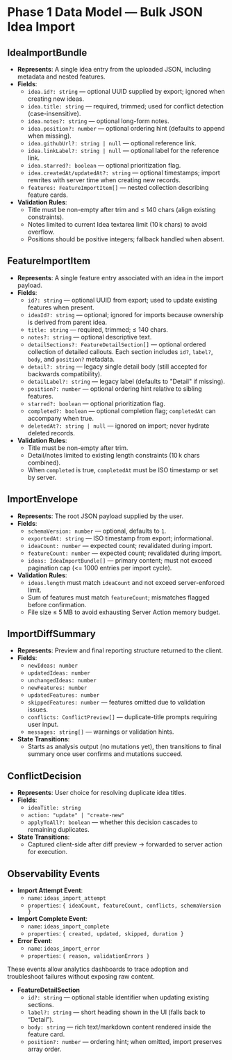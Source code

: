 # Phase 1 Data Model — Bulk JSON Idea Import

## IdeaImportBundle
- **Represents**: A single idea entry from the uploaded JSON, including metadata and nested features.
- **Fields**:
  - `idea.id?: string` — optional UUID supplied by export; ignored when creating new ideas.
  - `idea.title: string` — required, trimmed; used for conflict detection (case-insensitive).
  - `idea.notes?: string` — optional long-form notes.
  - `idea.position?: number` — optional ordering hint (defaults to append when missing).
  - `idea.githubUrl?: string | null` — optional reference link.
  - `idea.linkLabel?: string | null` — optional label for the reference link.
  - `idea.starred?: boolean` — optional prioritization flag.
  - `idea.createdAt/updatedAt?: string` — optional timestamps; import rewrites with server time when creating new records.
  - `features: FeatureImportItem[]` — nested collection describing feature cards.
- **Validation Rules**:
  - Title must be non-empty after trim and ≤ 140 chars (align existing constraints).
  - Notes limited to current Idea textarea limit (10 k chars) to avoid overflow.
  - Positions should be positive integers; fallback handled when absent.

## FeatureImportItem
- **Represents**: A single feature entry associated with an idea in the import payload.
- **Fields**:
  - `id?: string` — optional UUID from export; used to update existing features when present.
  - `ideaId?: string` — optional; ignored for imports because ownership is derived from parent idea.
  - `title: string` — required, trimmed; ≤ 140 chars.
  - `notes?: string` — optional descriptive text.
  - `detailSections?: FeatureDetailSection[]` — optional ordered collection of detailed callouts. Each section includes `id?`, `label?`, `body`, and `position?` metadata.
  - `detail?: string` — legacy single detail body (still accepted for backwards compatibility).
  - `detailLabel?: string` — legacy label (defaults to "Detail" if missing).
  - `position?: number` — optional ordering hint relative to sibling features.
  - `starred?: boolean` — optional prioritization flag.
  - `completed?: boolean` — optional completion flag; `completedAt` can accompany when true.
  - `deletedAt?: string | null` — ignored on import; never hydrate deleted records.
- **Validation Rules**:
  - Title must be non-empty after trim.
  - Detail/notes limited to existing length constraints (10 k chars combined).
  - When `completed` is true, `completedAt` must be ISO timestamp or set by server.

## ImportEnvelope
- **Represents**: The root JSON payload supplied by the user.
- **Fields**:
  - `schemaVersion: number` — optional, defaults to `1`.
  - `exportedAt: string` — ISO timestamp from export; informational.
  - `ideaCount: number` — expected count; revalidated during import.
  - `featureCount: number` — expected count; revalidated during import.
  - `ideas: IdeaImportBundle[]` — primary content; must not exceed pagination cap (<= 1000 entries per import cycle).
- **Validation Rules**:
  - `ideas.length` must match `ideaCount` and not exceed server-enforced limit.
  - Sum of features must match `featureCount`; mismatches flagged before confirmation.
  - File size ≤ 5 MB to avoid exhausting Server Action memory budget.

## ImportDiffSummary
- **Represents**: Preview and final reporting structure returned to the client.
- **Fields**:
  - `newIdeas: number`
  - `updatedIdeas: number`
  - `unchangedIdeas: number`
  - `newFeatures: number`
  - `updatedFeatures: number`
  - `skippedFeatures: number` — features omitted due to validation issues.
  - `conflicts: ConflictPreview[]` — duplicate-title prompts requiring user input.
  - `messages: string[]` — warnings or validation hints.
- **State Transitions**:
  - Starts as analysis output (no mutations yet), then transitions to final summary once user confirms and mutations succeed.

## ConflictDecision
- **Represents**: User choice for resolving duplicate idea titles.
- **Fields**:
  - `ideaTitle: string`
  - `action: "update" | "create-new"`
  - `applyToAll?: boolean` — whether this decision cascades to remaining duplicates.
- **State Transitions**:
  - Captured client-side after diff preview → forwarded to server action for execution.

## Observability Events
- **Import Attempt Event**:
  - `name`: `ideas_import_attempt`
  - `properties`: `{ ideaCount, featureCount, conflicts, schemaVersion }`
- **Import Complete Event**:
  - `name`: `ideas_import_complete`
  - `properties`: `{ created, updated, skipped, duration }`
- **Error Event**:
  - `name`: `ideas_import_error`
  - `properties`: `{ reason, validationErrors }`

These events allow analytics dashboards to trace adoption and troubleshoot failures without exposing raw content.
- **FeatureDetailSection**
  - `id?: string` — optional stable identifier when updating existing sections.
  - `label?: string` — short heading shown in the UI (falls back to “Detail”).
  - `body: string` — rich text/markdown content rendered inside the feature card.
  - `position?: number` — ordering hint; when omitted, import preserves array order.
